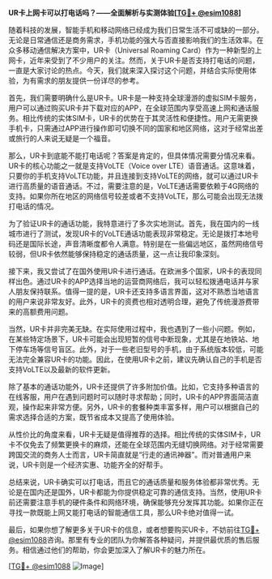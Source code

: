 **UR卡上网卡可以打电话吗？——全面解析与实测体验[[TG💪+ @esim1088](https://t.me/s/esim1088)]**

随着科技的发展，智能手机和移动网络已经成为我们日常生活不可或缺的一部分。无论是日常通信还是商务需求，手机功能的强大与否直接影响我们的生活效率。在众多移动通信解决方案中，UR卡（Universal Roaming Card）作为一种新型的上网卡，近年来受到了不少用户的关注。然而，关于UR卡是否支持打电话的问题，一直是大家讨论的热点。今天，我们就来深入探讨这个问题，并结合实际使用体验，为有需求的朋友提供一份详尽的参考。

首先，我们需要明确什么是UR卡。UR卡是一种支持全球漫游的虚拟SIM卡服务，用户可以通过购买UR卡并下载对应的APP，在全球范围内享受高速上网和通话服务。相比传统的实体SIM卡，UR卡的优势在于其灵活性和便捷性。用户无需更换手机卡，只需通过APP进行操作即可切换不同的国家和地区网络，这对于经常出差或旅行的人来说无疑是一个福音。

那么，UR卡到底能不能打电话呢？答案是肯定的，但具体情况需要分情况来看。UR卡的核心功能之一就是支持VoLTE（Voice over LTE）语音通话。这意味着，只要你的手机支持VoLTE功能，并且连接到支持VoLTE的网络，就可以通过UR卡进行高质量的语音通话。不过，需要注意的是，VoLTE通话需要依赖于4G网络的支持。如果你所在地区的网络信号较差或者不支持VoLTE，那么可能会出现无法拨打电话的情况。

为了验证UR卡的通话功能，我特意进行了多次实地测试。首先，我在国内的一线城市进行了测试，发现UR卡的VoLTE通话功能表现非常稳定。无论是拨打本地号码还是国际长途，声音清晰度都令人满意。特别是在一些偏远地区，虽然网络信号较弱，但UR卡依然能够保持稳定的通话质量，这一点让我印象深刻。

接下来，我又尝试了在国外使用UR卡进行通话。在欧洲多个国家，UR卡的表现同样出色。通过UR卡的APP选择当地的运营商网络后，我可以轻松拨通电话并与家人朋友保持联系。值得一提的是，UR卡还支持多语言界面，这对不熟悉当地语言的用户来说非常友好。此外，UR卡的资费也相对透明合理，避免了传统漫游费带来的高额费用问题。

当然，UR卡并非完美无缺。在实际使用过程中，我也遇到了一些小问题。例如，在某些特定场景下，UR卡可能会出现短暂的信号中断现象，尤其是在地铁站、地下停车场等信号盲区。此外，对于一些老旧型号的手机，由于系统版本较低，可能无法完全兼容UR卡的功能。因此，在使用UR卡之前，建议先确认自己的手机是否支持VoLTE以及最新的软件更新。

除了基本的通话功能外，UR卡还提供了许多附加价值。比如，它支持多种语言的在线客服，用户在遇到问题时可以随时寻求帮助；同时，UR卡的APP界面简洁直观，操作起来非常方便。另外，UR卡的套餐种类丰富多样，用户可以根据自己的需求选择合适的方案，既节省成本又提高了使用体验。

从性价比的角度来看，UR卡无疑是值得推荐的选择。相比传统的实体SIM卡，UR卡不仅免去了频繁更换卡的麻烦，还能在全球范围内无缝切换网络。对于经常需要跨国交流的商务人士而言，UR卡简直就是“行走的通讯神器”。而对普通用户来说，UR卡则是一个经济实惠、功能齐全的好帮手。

总结来说，UR卡确实可以打电话，而且它的通话质量和服务体验都非常优秀。无论是在国内还是国外，UR卡都能为你提供稳定可靠的通信支持。当然，使用UR卡前还需要注意手机的硬件条件和网络环境，确保能够充分发挥其功能。如果你正在寻找一款既能上网又能打电话的智能通信工具，那么UR卡绝对值得一试。

最后，如果你想了解更多关于UR卡的信息，或者想要购买UR卡，不妨前往[TG💪+ @esim1088](https://t.me/s/esim1088)咨询。那里有专业的团队为你解答各种疑问，并提供最优质的售后服务。相信通过他们的帮助，你会更加深入了解UR卡的魅力所在。

[[TG💪+ @esim1088](https://t.me/s/esim1088) ![Image](https://i.postimg.cc/4NQfJmqS/Snipaste-2025-05-13-00-14-12.png)]